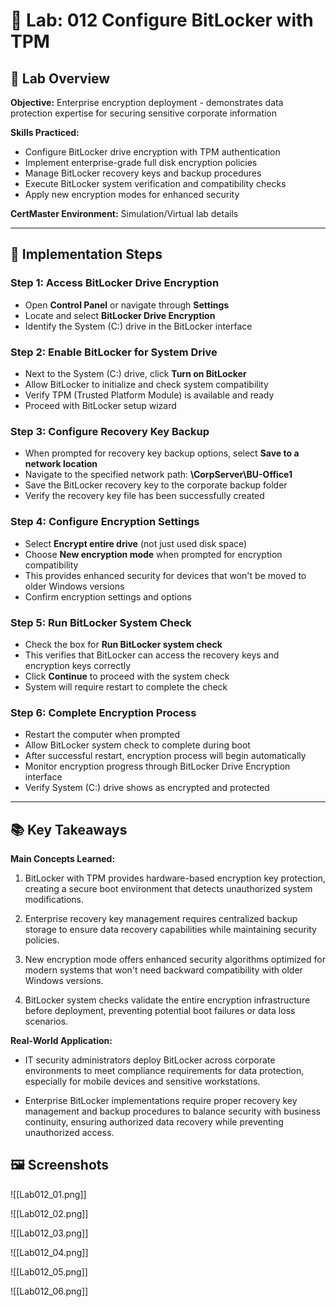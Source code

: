# 🧪 Lab: 012 Configure BitLocker with TPM

## 🎯 Lab Overview

**Objective:** Enterprise encryption deployment - demonstrates data protection expertise for securing sensitive corporate information 

**Skills Practiced:**
- Configure BitLocker drive encryption with TPM authentication
- Implement enterprise-grade full disk encryption policies
- Manage BitLocker recovery keys and backup procedures
- Execute BitLocker system verification and compatibility checks
- Apply new encryption modes for enhanced security 

**CertMaster Environment:** Simulation/Virtual lab details

---
## 📝 Implementation Steps

### Step 1: Access BitLocker Drive Encryption

- Open **Control Panel** or navigate through **Settings**
- Locate and select **BitLocker Drive Encryption**
- Identify the System (C:) drive in the BitLocker interface

### Step 2: Enable BitLocker for System Drive

- Next to the System (C:) drive, click **Turn on BitLocker**
- Allow BitLocker to initialize and check system compatibility
- Verify TPM (Trusted Platform Module) is available and ready
- Proceed with BitLocker setup wizard

### Step 3: Configure Recovery Key Backup

- When prompted for recovery key backup options, select **Save to a network location**
- Navigate to the specified network path: **\CorpServer\BU-Office1**
- Save the BitLocker recovery key to the corporate backup folder
- Verify the recovery key file has been successfully created

### Step 4: Configure Encryption Settings

- Select **Encrypt entire drive** (not just used disk space)
- Choose **New encryption mode** when prompted for encryption compatibility
- This provides enhanced security for devices that won't be moved to older Windows versions
- Confirm encryption settings and options

### Step 5: Run BitLocker System Check

- Check the box for **Run BitLocker system check**
- This verifies that BitLocker can access the recovery keys and encryption keys correctly
- Click **Continue** to proceed with the system check
- System will require restart to complete the check

### Step 6: Complete Encryption Process

- Restart the computer when prompted
- Allow BitLocker system check to complete during boot
- After successful restart, encryption process will begin automatically
- Monitor encryption progress through BitLocker Drive Encryption interface
- Verify System (C:) drive shows as encrypted and protected

---

## 📚 Key Takeaways

**Main Concepts Learned:**

1. BitLocker with TPM provides hardware-based encryption key protection, creating a secure boot environment that detects unauthorized system modifications.
    
2. Enterprise recovery key management requires centralized backup storage to ensure data recovery capabilities while maintaining security policies.
    
3. New encryption mode offers enhanced security algorithms optimized for modern systems that won't need backward compatibility with older Windows versions.
    
4. BitLocker system checks validate the entire encryption infrastructure before deployment, preventing potential boot failures or data loss scenarios.
    

**Real-World Application:**

- IT security administrators deploy BitLocker across corporate environments to meet compliance requirements for data protection, especially for mobile devices and sensitive workstations.
    
- Enterprise BitLocker implementations require proper recovery key management and backup procedures to balance security with business continuity, ensuring authorized data recovery while preventing unauthorized access.

## 🖼️ Screenshots

![[Lab012_01.png]]

![[Lab012_02.png]]

![[Lab012_03.png]]

![[Lab012_04.png]]

![[Lab012_05.png]]

![[Lab012_06.png]]